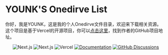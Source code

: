 # YOUNK'S Onedirve List
你好，我是YOUNK，这是我的个人Onedirve文件目录，欢迎来下载相关资源。
这个项目是基于Vercel的开源项目，你可以[点击这里](https://github.com/spencerwooo/onedrive-vercel-index "点击这里")，找到作者的GitHub项目地址。
<div align="center">
  <img src="https://img.shields.io/badge/OneDrive-2C68C3?style=flat&logo=microsoft-onedrive&logoColor=white" alt="Next.js" />
  <img src="https://img.shields.io/badge/Next.js-black?style=flat&logo=next.js&logoColor=white" alt="Next.js" />
  <img src="https://img.shields.io/badge/Vercel-black?style=flat&logo=Vercel&logoColor=white" alt="Vercel" />
  <a href="https://docs.spencerwoo.com/onedrive-vercel-index"><img src="https://img.shields.io/badge/Documentation-black?style=flat&logo=Notion&logoColor=white" alt="Documentation" /></a>
  <a href="https://github.com/spencerwooo/onedrive-vercel-index/discussions"><img src="https://img.shields.io/github/discussions/spencerwooo/onedrive-vercel-index?color=CF2B5B&labelColor=black&logo=github" alt="GitHub Discussions" /></a>
  </div>
  
